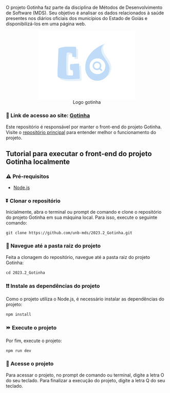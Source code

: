 O projeto Gotinha faz parte da disciplina de Métodos de Desenvolvimento de Software (MDS). Seu objetivo é analisar os dados relacionados à saúde presentes nos diários oficiais dos municípios do Estado de Goiás e disponibilizá-los em uma página web.

<p align="center">
<img src="Imagens/Logo_Gotinha.png" alt="Gotinha" width="300" style="display: block; margin: 0 auto;">
Logo gotinha
</p>

### 🔗 Link de acesso ao site: [Gotinha](https://unb-mds.github.io/2023.2_Gotinha/)

Este repositório é responsável por manter o front-end do projeto Gotinha. Visite o [repositório principal](https://github.com/unb-mds/2023-2-Squad09-Gotinha) para entender melhor o funcionamento do projeto.

## Tutorial para executar o front-end do projeto Gotinha localmente

### ⚠️ Pré-requisitos

- [Node.js](https://nodejs.org/en/download/)

### ⏬ Clonar o repositório
Inicialmente, abra o terminal ou prompt de comando e clone o repositório do projeto Gotinha em sua máquina local. Para isso, execute o seguinte comando:
```
git clone https://github.com/unb-mds/2023.2_Gotinha.git
```

### 🚢 Navegue até a pasta raiz do projeto
Feita a clonagem do repositório, navegue até a pasta raiz do projeto Gotinha:
```
cd 2023.2_Gotinha
```

### ❗❗ Instale as dependências do projeto
Como o projeto utiliza o Node.js, é necessário instalar as dependências do projeto:
```
npm install
```

### ⏩ Execute o projeto
Por fim, execute o projeto:
```
npm run dev
```

### 🌟 Acesse o projeto
Para acessar o projeto, no prompt de comando ou terminal, digite a letra O do seu teclado. Para finalizar a execução do projeto, digite a letra Q do seu teclado.

